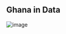 ## Ghana in Data


![image](https://github.com/user-attachments/assets/5e8b1e97-cf2c-49fc-be9c-268683280bb2)


